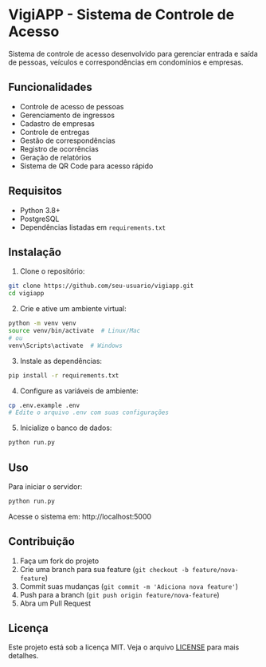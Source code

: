 # VigiAPP - Sistema de Controle de Acesso

Sistema de controle de acesso desenvolvido para gerenciar entrada e saída de pessoas, veículos e correspondências em condomínios e empresas.

## Funcionalidades

- Controle de acesso de pessoas
- Gerenciamento de ingressos
- Cadastro de empresas
- Controle de entregas
- Gestão de correspondências
- Registro de ocorrências
- Geração de relatórios
- Sistema de QR Code para acesso rápido

## Requisitos

- Python 3.8+
- PostgreSQL
- Dependências listadas em `requirements.txt`

## Instalação

1. Clone o repositório:
```bash
git clone https://github.com/seu-usuario/vigiapp.git
cd vigiapp
```

2. Crie e ative um ambiente virtual:
```bash
python -m venv venv
source venv/bin/activate  # Linux/Mac
# ou
venv\Scripts\activate  # Windows
```

3. Instale as dependências:
```bash
pip install -r requirements.txt
```

4. Configure as variáveis de ambiente:
```bash
cp .env.example .env
# Edite o arquivo .env com suas configurações
```

5. Inicialize o banco de dados:
```bash
python run.py
```

## Uso

Para iniciar o servidor:
```bash
python run.py
```

Acesse o sistema em: http://localhost:5000

## Contribuição

1. Faça um fork do projeto
2. Crie uma branch para sua feature (`git checkout -b feature/nova-feature`)
3. Commit suas mudanças (`git commit -m 'Adiciona nova feature'`)
4. Push para a branch (`git push origin feature/nova-feature`)
5. Abra um Pull Request

## Licença

Este projeto está sob a licença MIT. Veja o arquivo [LICENSE](LICENSE) para mais detalhes.